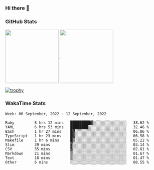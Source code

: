 ### Hi there 👋

### GitHub Stats

<a href="https://github.com/anuraghazra/github-readme-stats">
  <img align="center" height="170px" src="https://github-readme-stats.vercel.app/api/top-langs/?username=tksfjt1024&layout=compact&count_private=true&show_icons=true&show_icons=true&theme=graywhite" />
</a>
<a href="https://github.com/anuraghazra/github-readme-stats">
  <img align="center" height="170px" src="https://github-readme-stats.vercel.app/api?username=tksfjt1024&count_private=true&show_icons=true&show_icons=true&theme=graywhite" />
</a>

[![trophy](https://github-profile-trophy.vercel.app/?username=tksfjt1024)](https://github.com/ryo-ma/github-profile-trophy)

### WakaTime Stats

<!--START_SECTION:waka-->
```text
Week: 06 September, 2022 - 12 September, 2022

Ruby         8 hrs 12 mins   █████████▓░░░░░░░░░░░░░░░   38.62 % 
YAML         6 hrs 53 mins   ████████░░░░░░░░░░░░░░░░░   32.46 % 
Bash         1 hr 27 mins    █▓░░░░░░░░░░░░░░░░░░░░░░░   06.86 % 
TypeScript   1 hr 23 mins    █▓░░░░░░░░░░░░░░░░░░░░░░░   06.58 % 
Makefile     1 hr 6 mins     █▒░░░░░░░░░░░░░░░░░░░░░░░   05.22 % 
Slim         39 mins         ▓░░░░░░░░░░░░░░░░░░░░░░░░   03.14 % 
CSV          35 mins         ▓░░░░░░░░░░░░░░░░░░░░░░░░   02.81 % 
Markdown     21 mins         ▒░░░░░░░░░░░░░░░░░░░░░░░░   01.67 % 
Text         18 mins         ▒░░░░░░░░░░░░░░░░░░░░░░░░   01.47 % 
Other        6 mins          ░░░░░░░░░░░░░░░░░░░░░░░░░   00.55 % 
```
<!--END_SECTION:waka-->

